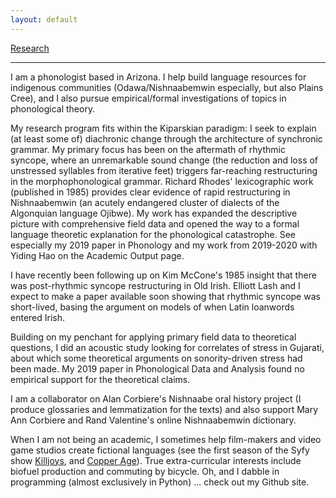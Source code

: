```yaml
---
layout: default
---
```

[Research](./research.md)
* * *
I am a phonologist based in Arizona. I help build language resources for indigenous communities (Odawa/Nishnaabemwin especially, but also Plains Cree), and I also pursue empirical/formal investigations of topics in phonological theory.

My research program fits within the Kiparskian paradigm: I seek to explain (at least some of) diachronic change through the architecture of synchronic grammar. My primary focus has been on the aftermath of rhythmic syncope,  where an unremarkable sound change (the reduction and loss of unstressed syllables from iterative feet) triggers far-reaching restructuring in the morphophonological grammar. Richard Rhodes' lexicographic work (published in 1985) provides clear evidence of rapid restructuring in Nishnaabemwin (an acutely endangered cluster of dialects of the Algonquian language Ojibwe).  My work has expanded the descriptive picture with comprehensive field data and opened the way to a formal language theoretic explanation for the phonological catastrophe.  See especially my 2019 paper in Phonology and my  work from 2019-2020 with Yiding Hao on the Academic Output page.

I have recently been following up on Kim McCone's 1985 insight that there was post-rhythmic syncope restructuring in Old Irish. Elliott Lash and I expect to make a paper available soon showing that rhythmic syncope was short-lived, basing the argument on models of when Latin loanwords entered Irish.

Building on my penchant for applying primary field data to theoretical questions, I did an acoustic study looking for correlates of stress in Gujarati, about which some theoretical arguments on sonority-driven stress had been made. My 2019 paper in Phonological Data and Analysis found no empirical support for the theoretical claims.

I am a collaborator on Alan Corbiere's Nishnaabe oral history project (I produce glossaries and lemmatization for the texts) and also support Mary Ann Corbiere and Rand Valentine's online Nishnaabemwin dictionary.

When I am not being an academic, I sometimes help film-makers and video game studios create fictional languages (see the first season of the Syfy show [Killjoys](https://www.syfy.com/killjoys), and [Copper Age](https://www.imdb.com/title/tt3198208/?ref_=nm_knf_t2)). True extra-curricular interests include biofuel production and commuting by bicycle. Oh, and I dabble in programming (almost exclusively in Python) ... check out my Github site.

